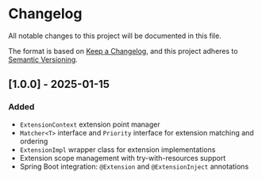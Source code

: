 # Changelog

All notable changes to this project will be documented in this file.

The format is based on [Keep a Changelog](https://keepachangelog.com/en/1.1.0/),
and this project adheres to [Semantic Versioning](https://semver.org/spec/v2.0.0.html).

## [1.0.0] - 2025-01-15

### Added
- `ExtensionContext` extension point manager
- `Matcher<T>` interface and `Priority` interface for extension matching and ordering
- `ExtensionImpl` wrapper class for extension implementations
- Extension scope management with try-with-resources support
- Spring Boot integration: `@Extension` and `@ExtensionInject` annotations

